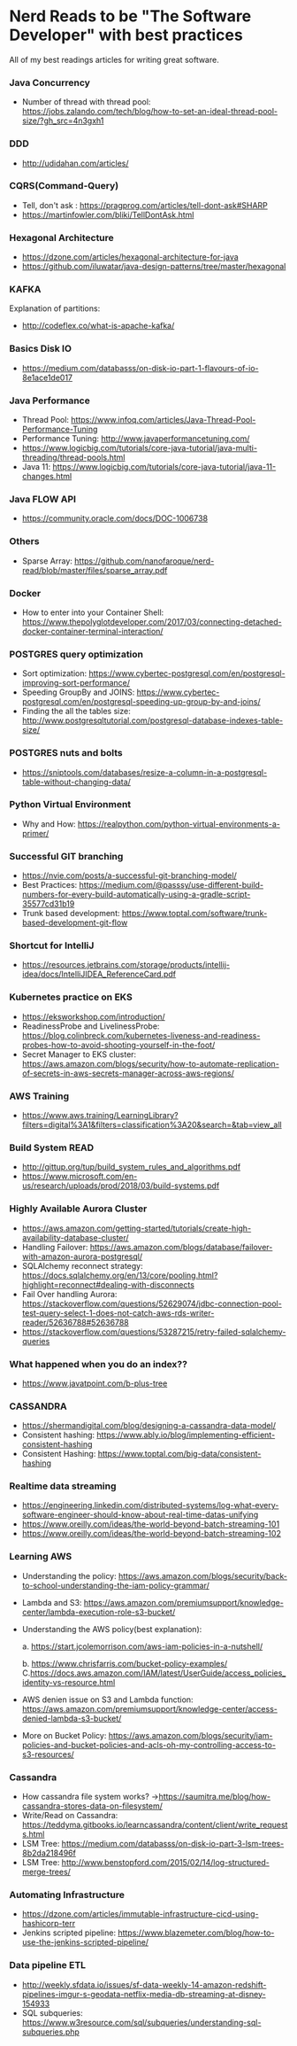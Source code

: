 
# Nerd Reads to be "The Software Developer" with best practices
All of my best readings articles for writing great software.
### Java Concurrency
* Number of thread with thread pool: https://jobs.zalando.com/tech/blog/how-to-set-an-ideal-thread-pool-size/?gh_src=4n3gxh1
### DDD
* http://udidahan.com/articles/

### CQRS(Command-Query)
* Tell, don't ask : https://pragprog.com/articles/tell-dont-ask#SHARP
* https://martinfowler.com/bliki/TellDontAsk.html

### Hexagonal Architecture
* https://dzone.com/articles/hexagonal-architecture-for-java
* https://github.com/iluwatar/java-design-patterns/tree/master/hexagonal

### KAFKA
Explanation of partitions:
* http://codeflex.co/what-is-apache-kafka/

### Basics Disk IO
* https://medium.com/databasss/on-disk-io-part-1-flavours-of-io-8e1ace1de017

### Java Performance
* Thread Pool: https://www.infoq.com/articles/Java-Thread-Pool-Performance-Tuning
* Performance Tuning: http://www.javaperformancetuning.com/
* https://www.logicbig.com/tutorials/core-java-tutorial/java-multi-threading/thread-pools.html
* Java 11: https://www.logicbig.com/tutorials/core-java-tutorial/java-11-changes.html

### Java FLOW API
* https://community.oracle.com/docs/DOC-1006738

### Others
* Sparse Array: https://github.com/nanofaroque/nerd-read/blob/master/files/sparse_array.pdf

### Docker
* How to enter into your Container Shell: https://www.thepolyglotdeveloper.com/2017/03/connecting-detached-docker-container-terminal-interaction/

### POSTGRES query optimization
* Sort optimization: https://www.cybertec-postgresql.com/en/postgresql-improving-sort-performance/
* Speeding GroupBy and JOINS: https://www.cybertec-postgresql.com/en/postgresql-speeding-up-group-by-and-joins/
* Finding the all the tables size: http://www.postgresqltutorial.com/postgresql-database-indexes-table-size/

### POSTGRES nuts and bolts
* https://sniptools.com/databases/resize-a-column-in-a-postgresql-table-without-changing-data/

### Python Virtual Environment
* Why and How: https://realpython.com/python-virtual-environments-a-primer/

### Successful GIT branching
* https://nvie.com/posts/a-successful-git-branching-model/
* Best Practices: https://medium.com/@passsy/use-different-build-numbers-for-every-build-automatically-using-a-gradle-script-35577cd31b19
* Trunk based development: https://www.toptal.com/software/trunk-based-development-git-flow

### Shortcut for IntelliJ
* https://resources.jetbrains.com/storage/products/intellij-idea/docs/IntelliJIDEA_ReferenceCard.pdf

### Kubernetes practice on EKS
* https://eksworkshop.com/introduction/
* ReadinessProbe and LivelinessProbe: https://blog.colinbreck.com/kubernetes-liveness-and-readiness-probes-how-to-avoid-shooting-yourself-in-the-foot/
* Secret Manager to EKS cluster: https://aws.amazon.com/blogs/security/how-to-automate-replication-of-secrets-in-aws-secrets-manager-across-aws-regions/

### AWS Training 
* https://www.aws.training/LearningLibrary?filters=digital%3A1&filters=classification%3A20&search=&tab=view_all

### Build System READ
* http://gittup.org/tup/build_system_rules_and_algorithms.pdf
* https://www.microsoft.com/en-us/research/uploads/prod/2018/03/build-systems.pdf

### Highly Available Aurora Cluster
* https://aws.amazon.com/getting-started/tutorials/create-high-availability-database-cluster/
* Handling Failover: https://aws.amazon.com/blogs/database/failover-with-amazon-aurora-postgresql/
* SQLAlchemy reconnect strategy: https://docs.sqlalchemy.org/en/13/core/pooling.html?highlight=reconnect#dealing-with-disconnects
* Fail Over handling Aurora: https://stackoverflow.com/questions/52629074/jdbc-connection-pool-test-query-select-1-does-not-catch-aws-rds-writer-reader/52636788#52636788
* https://stackoverflow.com/questions/53287215/retry-failed-sqlalchemy-queries

### What happened when you do an index??
* https://www.javatpoint.com/b-plus-tree

### CASSANDRA 
* https://shermandigital.com/blog/designing-a-cassandra-data-model/
* Consistent hashing: https://www.ably.io/blog/implementing-efficient-consistent-hashing
* Consistent Hashing: https://www.toptal.com/big-data/consistent-hashing

### Realtime data streaming
* https://engineering.linkedin.com/distributed-systems/log-what-every-software-engineer-should-know-about-real-time-datas-unifying
* https://www.oreilly.com/ideas/the-world-beyond-batch-streaming-101
* https://www.oreilly.com/ideas/the-world-beyond-batch-streaming-102

### Learning AWS
* Understanding the policy: https://aws.amazon.com/blogs/security/back-to-school-understanding-the-iam-policy-grammar/
* Lambda and S3: https://aws.amazon.com/premiumsupport/knowledge-center/lambda-execution-role-s3-bucket/
* Understanding the AWS policy(best explanation):
  
  a. https://start.jcolemorrison.com/aws-iam-policies-in-a-nutshell/
  
  b. https://www.chrisfarris.com/bucket-policy-examples/
  C.https://docs.aws.amazon.com/IAM/latest/UserGuide/access_policies_identity-vs-resource.html 
* AWS denien issue on S3 and Lambda function: https://aws.amazon.com/premiumsupport/knowledge-center/access-denied-lambda-s3-bucket/
* More on Bucket Policy: https://aws.amazon.com/blogs/security/iam-policies-and-bucket-policies-and-acls-oh-my-controlling-access-to-s3-resources/

### Cassandra
* How cassandra file system works? ->https://saumitra.me/blog/how-cassandra-stores-data-on-filesystem/
* Write/Read on Cassandra: https://teddyma.gitbooks.io/learncassandra/content/client/write_requests.html
* LSM Tree: https://medium.com/databasss/on-disk-io-part-3-lsm-trees-8b2da218496f
* LSM Tree: http://www.benstopford.com/2015/02/14/log-structured-merge-trees/

### Automating Infrastructure 
* https://dzone.com/articles/immutable-infrastructure-cicd-using-hashicorp-terr
* Jenkins scripted pipeline: https://www.blazemeter.com/blog/how-to-use-the-jenkins-scripted-pipeline/

### Data pipeline ETL
* http://weekly.sfdata.io/issues/sf-data-weekly-14-amazon-redshift-pipelines-imgur-s-geodata-netflix-media-db-streaming-at-disney-154933
* SQL subqueries: https://www.w3resource.com/sql/subqueries/understanding-sql-subqueries.php
